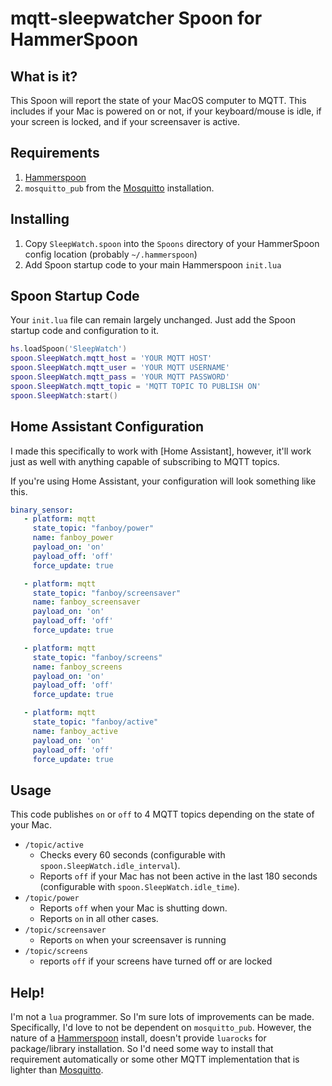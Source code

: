 # mqtt-sleepwatcher Spoon for HammerSpoon
## What is it?
This Spoon will report the state of your MacOS computer to MQTT. This includes if your Mac is powered on or not, if your keyboard/mouse is idle, if your screen is locked, and if your screensaver is active. 

## Requirements
1. [Hammerspoon]
2. `mosquitto_pub` from the [Mosquitto] installation.

## Installing
1. Copy `SleepWatch.spoon` into the `Spoons` directory of your HammerSpoon config location (probably `~/.hammerspoon`)
2. Add Spoon startup code to your main Hammerspoon `init.lua`

## Spoon Startup Code
Your `init.lua` file can remain largely unchanged. Just add the Spoon startup code and configuration to it.

```lua
hs.loadSpoon('SleepWatch')
spoon.SleepWatch.mqtt_host = 'YOUR MQTT HOST'
spoon.SleepWatch.mqtt_user = 'YOUR MQTT USERNAME'
spoon.SleepWatch.mqtt_pass = 'YOUR MQTT PASSWORD'
spoon.SleepWatch.mqtt_topic = 'MQTT TOPIC TO PUBLISH ON'
spoon.SleepWatch:start()
```

## Home Assistant Configuration
I made this specifically to work with [Home Assistant], however, it'll work just as well with anything capable of subscribing to MQTT topics.

If you're using Home Assistant, your configuration will look something like this.

```yaml
binary_sensor:
   - platform: mqtt
     state_topic: "fanboy/power"
     name: fanboy_power
     payload_on: 'on'
     payload_off: 'off'
     force_update: true

   - platform: mqtt
     state_topic: "fanboy/screensaver"
     name: fanboy_screensaver
     payload_on: 'on'
     payload_off: 'off'
     force_update: true

   - platform: mqtt
     state_topic: "fanboy/screens"
     name: fanboy_screens
     payload_on: 'on'
     payload_off: 'off'
     force_update: true

   - platform: mqtt
     state_topic: "fanboy/active"
     name: fanboy_active
     payload_on: 'on'
     payload_off: 'off'
     force_update: true
```

## Usage
This code publishes `on` or `off` to 4 MQTT topics depending on the state of your Mac.

* `/topic/active`
    * Checks every 60 seconds (configurable with `spoon.SleepWatch.idle_interval`).
    * Reports `off` if your Mac has not been active in the last 180 seconds (configurable with `spoon.SleepWatch.idle_time`).
* `/topic/power`
    * Reports `off` when your Mac is shutting down.
    * Reports `on` in all other cases.
* `/topic/screensaver`
    * Reports `on` when your screensaver is running
* `/topic/screens`
    * reports `off` if your screens have turned off or are locked

## Help!
I'm not a `lua` programmer. So I'm sure lots of improvements can be made. Specifically, I'd love to not be dependent on `mosquitto_pub`. However, the nature of a [Hammerspoon] install, doesn't provide `luarocks` for package/library installation. So I'd need some way to install that requirement automatically or some other MQTT implementation that is lighter than [Mosquitto]. 

[Hammerspoon]: http://www.hammerspoon.org
[Mosquitto]: https://mosquitto.org/

